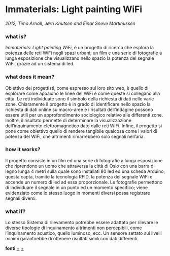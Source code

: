 # Immaterials: Light painting WiFi
_2012, Timo Arnall, Jørn Knutsen and Einar Sneve Martinussen_

### what is?
_Immaterials: Light painting WiFi_, è un progetto di ricerca che esplora la potenza delle reti WiFi negli spazi urbani; un film e una serie di fotografie a lunga esposizione che visualizzano nello spazio la potenza del segnale WiFi, grazie ad un sistema di led.


### what does it mean?
Obiettivo dei progettisti, come espresso sul loro sito web, è quello di esplorare come appaiono le linee del WiFi e come queste si collegano alla città. Le reti individuate sono il simbolo della richiesta di dati nelle varie zone. Chiaramente il progetto è in grado di identificare nello spazio la richiesta di dati online su macro-aree e i risultati dell’indagine possono essere utili per un approfondimento sociologico relativo alle differenti zone. Inoltre, il risultato permette di determinare la visualizzazione dell’inquinamento elettromagnetico dato dalle reti WiFi. Infine, il progetto si pone come obiettivo quello di rendere tangibile qualcosa come i valori di potenza del WiFi, che altrimenti rimarrebbero solo segnali nell’aria.


### how it works?
Il progetto consiste in un film ed una serie di fotografie a lunga esposizione che riprendono un uomo che attraversa la città di Oslo con una barra di legno lunga 4 metri sulla quale sono installati 80 led ed una scheda Arduino; questa capta, tramite la tecnologia RFID, la potenza del segnale WiFi e accende un numero di led ad essa proporzionale. Le fotografie permettono di individuare il segnale in un punto ed un momento specifico; viene evidenziato come lo stesso luogo in momenti diversi possa registrare segnali diversi. 


### what if?
Lo stesso Sistema di rilevamento potrebbe essere adattato per rilevare le diverse tipologie di inquinamento altrimenti non percepibili, come l’inquinamento acustico, quello luminoso, ecc. Un sensore settato sui livelli minimi garantirebbe di ottenere risultati simili con dati differenti.

**fonti** [+](http://voyoslo.com/projects/immaterials-wifi-light-painting/) [+](https://vimeo.com/20412632)

